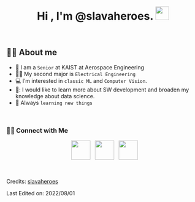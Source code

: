 <h1 align="center">Hi , I'm @slavaheroes. <img src="https://media.giphy.com/media/hvRJCLFzcasrR4ia7z/giphy.gif" width="35"></h1>

<br>

## :sassy_man:  About me
- :school: I am a `Senior` at KAIST at Aerospace Engineering
- :technologist: My second major is `Electrical Engineering`
- :computer: I’m interested in `classic ML` and `Computer Vision`.
- 🌱: I would like to learn more about SW development and broaden my knowledge about data science.
- :vulcan_salute: Always `learning new things`

<br>

<!---
Need to add links to CV / Resume / Kaggle / Medium
--->

<h3> 🤝🏻 Connect with Me </h3>

<p align="center"> 
&nbsp; <a href="https://www.linkedin.com/in/vyacheslav-shen-2625b364/" target="_blank" rel="noopener noreferrer"><img src="https://img.icons8.com/plasticine/100/000000/linkedin.png" width="50" /></a>
&nbsp; <a href="mailto:shen9910@gmail.com" target="_blank" rel="noopener noreferrer"><img src="https://img.icons8.com/plasticine/100/000000/gmail.png"  width="50" /></a>
 &nbsp; <a href="https://t.me/slavaheroes" target="_blank" rel="noopener noreferrer"><img src="https://img.icons8.com/color/48/000000/telegram-app--v1.png" width="50" /></a>
</p>

<br/>

Credits: [slavaheroes](https://github.com/slavaheroes)

Last Edited on: 2022/08/01

<!---
slavaheroes/slavaheroes is a ✨ special ✨ repository because its `README.md` (this file) appears on your GitHub profile.
You can click the Preview link to take a look at your changes.
--->
